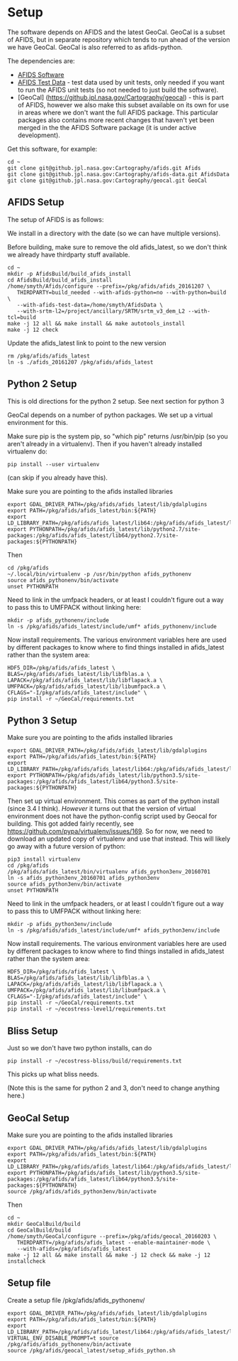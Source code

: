 Setup
=====

The software depends on AFIDS and the latest GeoCal. GeoCal is a subset of
AFIDS, but in separate repository which tends to run ahead of the version
we have GeoCal. GeoCal is also referred to as afids-python.

The dependencies are:

* [AFIDS Software](https://github.jpl.nasa.gov/Cartography/afids)
* [AFIDS Test Data](https://github.jpl.nasa.gov/Cartography/afids-data) - test data used by unit tests, only needed if you want to run the AFIDS unit tests (so not needed to just build the software).
* [GeoCal] (https://github.jpl.nasa.gov/Cartography/geocal) - this is part of AFIDS, however we also make this subset available on its own for use in areas where we don't want the full AFIDS package. This particular packages also contains more recent changes that haven't yet been merged in the the AFIDS Software package (it is under active development).

Get this software, for example:

    cd ~
    git clone git@github.jpl.nasa.gov:Cartography/afids.git Afids
    git clone git@github.jpl.nasa.gov:Cartography/afids-data.git AfidsData
    git clone git@github.jpl.nasa.gov:Cartography/geocal.git GeoCal

AFIDS Setup
-----------

The setup of AFIDS is as follows:

We install in a directory with the date (so we can have multiple versions).

Before building, make sure to remove the old afids_latest, so we don't think
we already have thirdparty stuff available.

    cd ~
    mkdir -p AfidsBuild/build_afids_install
    cd AfidsBuild/build_afids_install
    /home/smyth/Afids/configure --prefix=/pkg/afids/afids_20161207 \
       THIRDPARTY=build_needed --with-afids-python=no --with-python=build \
       --with-afids-test-data=/home/smyth/AfidsData \
       --with-srtm-l2=/project/ancillary/SRTM/srtm_v3_dem_L2 --with-tcl=build
    make -j 12 all && make install && make autotools_install
    make -j 12 check

Update the afids_latest link to point to the new version

    rm /pkg/afids/afids_latest
    ln -s ./afids_20161207 /pkg/afids/afids_latest
    
Python 2 Setup
------------

This is old directions for the python 2 setup. See next section for python 3

GeoCal depends on a number of python packages. We set up a virtual environment
for this.

Make sure pip is the system pip, so "which pip" returns /usr/bin/pip
(so you aren't already in a virtualenv). Then if you haven't already
installed virtualenv do:

    pip install --user virtualenv

(can skip if you already have this).

Make sure you are pointing to the afids installed libraries

    export GDAL_DRIVER_PATH=/pkg/afids/afids_latest/lib/gdalplugins
    export PATH=/pkg/afids/afids_latest/bin:${PATH}
    export LD_LIBRARY_PATH=/pkg/afids/afids_latest/lib64:/pkg/afids/afids_latest/lib:${LD_LIBRARY_PATH}
    export PYTHONPATH=/pkg/afids/afids_latest/lib/python2.7/site-packages:/pkg/afids/afids_latest/lib64/python2.7/site-packages:${PYTHONPATH}

Then

    cd /pkg/afids
    ~/.local/bin/virtualenv -p /usr/bin/python afids_pythonenv
    source afids_pythonenv/bin/activate
	unset PYTHONPATH

Need to link in the umfpack headers, or at least I couldn't figure out
a way to pass this to UMFPACK without linking here:

    mkdir -p afids_pythonenv/include
    ln -s /pkg/afids/afids_latest/include/umf* afids_pythonenv/include

Now install requirements. The various environment variables here are used
by different packages to know where to find things installed in
afids_latest rather than the system area:

    HDF5_DIR=/pkg/afids/afids_latest \
    BLAS=/pkg/afids/afids_latest/lib/libfblas.a \
    LAPACK=/pkg/afids/afids_latest/lib/libflapack.a \
    UMFPACK=/pkg/afids/afids_latest/lib/libumfpack.a \
    CFLAGS="-I/pkg/afids/afids_latest/include" \
    pip install -r ~/GeoCal/requirements.txt

Python 3 Setup
------------

Make sure you are pointing to the afids installed libraries

    export GDAL_DRIVER_PATH=/pkg/afids/afids_latest/lib/gdalplugins
    export PATH=/pkg/afids/afids_latest/bin:${PATH}
    export LD_LIBRARY_PATH=/pkg/afids/afids_latest/lib64:/pkg/afids/afids_latest/lib:${LD_LIBRARY_PATH}
    export PYTHONPATH=/pkg/afids/afids_latest/lib/python3.5/site-packages:/pkg/afids/afids_latest/lib64/python3.5/site-packages:${PYTHONPATH}

Then set up virtual environment. This comes as part of the python
install (since 3.4 I think). *However* it turns out that the version
of virtual environment does not have the python-config script used by
Geocal for building. This got added fairly recently, see
https://github.com/pypa/virtualenv/issues/169. So for now, we need to
download an updated copy of virtualenv and use that instead. This will
likely go away with a future version of python:

    pip3 install virtualenv
    cd /pkg/afids
    /pkg/afids/afids_latest/bin/virtualenv afids_python3env_20160701
    ln -s afids_python3env_20160701 afids_python3env
    source afids_python3env/bin/activate
	unset PYTHONPATH
	
Need to link in the umfpack headers, or at least I couldn't figure out
a way to pass this to UMFPACK without linking here:

    mkdir -p afids_python3env/include
    ln -s /pkg/afids/afids_latest/include/umf* afids_python3env/include

Now install requirements. The various environment variables here are used
by different packages to know where to find things installed in
afids_latest rather than the system area:

    HDF5_DIR=/pkg/afids/afids_latest \
    BLAS=/pkg/afids/afids_latest/lib/libfblas.a \
    LAPACK=/pkg/afids/afids_latest/lib/libflapack.a \
    UMFPACK=/pkg/afids/afids_latest/lib/libumfpack.a \
    CFLAGS="-I/pkg/afids/afids_latest/include" \
    pip install -r ~/GeoCal/requirements.txt
    pip install -r ~/ecostress-level1/requirements.txt
    
Bliss Setup
-----------
Just so we don't have two python installs, can do 

    pip install -r ~/ecostress-bliss/build/requirements.txt

This picks up what bliss needs.

(Note this is the same for python 2 and 3, don't need to change anything here.)

GeoCal Setup
------------

Make sure you are pointing to the afids installed libraries

    export GDAL_DRIVER_PATH=/pkg/afids/afids_latest/lib/gdalplugins
    export PATH=/pkg/afids/afids_latest/bin:${PATH}
    export LD_LIBRARY_PATH=/pkg/afids/afids_latest/lib64:/pkg/afids/afids_latest/lib:${LD_LIBRARY_PATH}
    export PYTHONPATH=/pkg/afids/afids_latest/lib/python3.5/site-packages:/pkg/afids/afids_latest/lib64/python3.5/site-packages:${PYTHONPATH}
    source /pkg/afids/afids_python3env/bin/activate

Then

    cd ~
    mkdir GeoCalBuild/build
    cd GeoCalBuild/build
    /home/smyth/GeoCal/configure --prefix=/pkg/afids/geocal_20160203 \
       THIRDPARTY=/pkg/afids/afids_latest --enable-maintainer-mode \
       --with-afids=/pkg/afids/afids_latest
    make -j 12 all && make install && make -j 12 check && make -j 12 installcheck

Setup file
----------
Create a setup file /pkg/afids/afids_pythonenv/

    export GDAL_DRIVER_PATH=/pkg/afids/afids_latest/lib/gdalplugins
    export PATH=/pkg/afids/afids_latest/bin:${PATH}
    export LD_LIBRARY_PATH=/pkg/afids/afids_latest/lib64:/pkg/afids/afids_latest/lib:${LD_LIBRARY_PATH}
    VIRTUAL_ENV_DISABLE_PROMPT=t source /pkg/afids/afids_pythonenv/bin/activate
    source /pkg/afids/geocal_latest/setup_afids_python.sh



